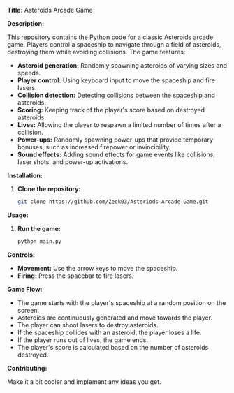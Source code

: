 **Title:** Asteroids Arcade Game

**Description:**

This repository contains the Python code for a classic Asteroids arcade game. Players control a spaceship to navigate through a field of asteroids, destroying them while avoiding collisions. The game features:

- **Asteroid generation:** Randomly spawning asteroids of varying sizes and speeds.
- **Player control:** Using keyboard input to move the spaceship and fire lasers.
- **Collision detection:** Detecting collisions between the spaceship and asteroids.
- **Scoring:** Keeping track of the player's score based on destroyed asteroids.
- **Lives:** Allowing the player to respawn a limited number of times after a collision.
- **Power-ups:** Randomly spawning power-ups that provide temporary bonuses, such as increased firepower or invincibility.
- **Sound effects:** Adding sound effects for game events like collisions, laser shots, and power-up activations.

**Installation:**

1. **Clone the repository:**
   ```bash
   git clone https://github.com/Zeek03/Asteriods-Arcade-Game.git
   ```

**Usage:**

1. **Run the game:**
   ```bash
   python main.py
   ```

**Controls:**

- **Movement:** Use the arrow keys to move the spaceship.
- **Firing:** Press the spacebar to fire lasers.

**Game Flow:**

- The game starts with the player's spaceship at a random position on the screen.
- Asteroids are continuously generated and move towards the player.
- The player can shoot lasers to destroy asteroids.
- If the spaceship collides with an asteroid, the player loses a life.
- If the player runs out of lives, the game ends.
- The player's score is calculated based on the number of asteroids destroyed.

**Contributing:**

Make it a bit cooler and implement any ideas you get.
